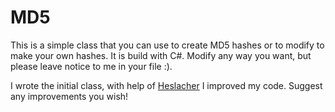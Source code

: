 # MD5
This is a simple class that you can use to create MD5 hashes or to modify to make your own hashes. It is build with C#. Modify any way you want, but please leave notice to me in your file :).

I wrote the initial class, with help of [Heslacher](http://codereview.stackexchange.com/questions/106554/md5-hash-generator) I improved my code. Suggest any improvements you wish!
